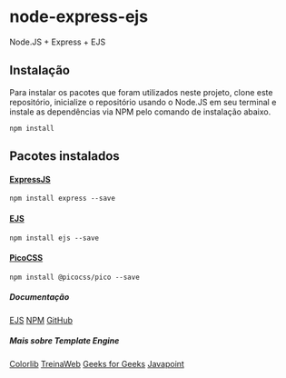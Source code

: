 # node-express-ejs
 Node.JS + Express + EJS

## Instalação

Para instalar os pacotes que foram utilizados neste projeto, clone este repositório, inicialize o repositório usando o Node.JS em seu terminal e instale as dependências via NPM pelo comando de instalação abaixo.

```
npm install
```



## Pacotes instalados


#### [ExpressJS](https://github.com/expressjs/expressjs.com)

```
npm install express --save
```


#### [EJS](https://github.com/mde/ejs)

```
npm install ejs --save
```


#### [PicoCSS](https://picocss.com/docs/dropdown)

```
npm install @picocss/pico --save
```

##### Documentação
[EJS](https://ejs.co/)
[NPM](https://www.npmjs.com/package/ejs)
[GitHub](https://github.com/mde/ejs)

##### Mais sobre Template Engine

[Colorlib](https://colorlib.com/wp/top-templating-engines-for-javascript/)
[TreinaWeb](https://www.treinaweb.com.br/blog/utilizando-template-engine-ejs-com-node-js)
[Geeks for Geeks](https://www.geeksforgeeks.org/use-ejs-as-template-engine-in-node-js/)
[Javapoint](https://www.javatpoint.com/expressjs-template)